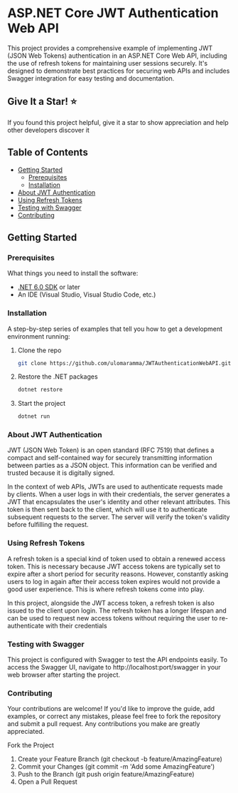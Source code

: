 # ASP.NET Core JWT Authentication Web API

This project provides a comprehensive example of implementing JWT (JSON Web Tokens) authentication in an ASP.NET Core Web API, including the use of refresh tokens for maintaining user sessions securely. It's designed to demonstrate best practices for securing web APIs and includes Swagger integration for easy testing and documentation.

## Give It a Star! ⭐
If you found this project helpful, give it a star to show appreciation and help other developers discover it 

## Table of Contents

- [Getting Started](#getting-started)
  - [Prerequisites](#prerequisites)
  - [Installation](#installation)
- [About JWT Authentication](#about-jwt-authentication)
- [Using Refresh Tokens](#using-refresh-tokens)
- [Testing with Swagger](#testing-with-swagger)
- [Contributing](#contributing)

## Getting Started

### Prerequisites

What things you need to install the software:

- [.NET 6.0 SDK](https://dotnet.microsoft.com/download/dotnet/6.0) or later
- An IDE (Visual Studio, Visual Studio Code, etc.)

### Installation

A step-by-step series of examples that tell you how to get a development environment running:

1. Clone the repo
   ```sh
   git clone https://github.com/ulomaramma/JWTAuthenticationWebAPI.git

2. Restore the .NET packages
   ```sh
   dotnet restore
   
3. Start the project
   ```sh
   dotnet run

### About JWT Authentication
JWT (JSON Web Token) is an open standard (RFC 7519) that defines a compact and self-contained way for securely transmitting information between parties as a JSON object. This information can be verified and trusted because it is digitally signed.

In the context of web APIs, JWTs are used to authenticate requests made by clients. When a user logs in with their credentials, the server generates a JWT that encapsulates the user's identity and other relevant attributes. This token is then sent back to the client, which will use it to authenticate subsequent requests to the server. The server will verify the token's validity before fulfilling the request.

### Using Refresh Tokens
A refresh token is a special kind of token used to obtain a renewed access token. This is necessary because JWT access tokens are typically set to expire after a short period for security reasons. However, constantly asking users to log in again after their access token expires would not provide a good user experience. This is where refresh tokens come into play.

In this project, alongside the JWT access token, a refresh token is also issued to the client upon login. The refresh token has a longer lifespan and can be used to request new access tokens without requiring the user to re-authenticate with their credentials

### Testing with Swagger
This project is configured with Swagger to test the API endpoints easily. To access the Swagger UI, navigate to http://localhost:port/swagger in your web browser after starting the project. 


### Contributing
Your contributions are welcome! If you'd like to improve the guide, add examples, or correct any mistakes, please feel free to fork the repository and submit a pull request.  Any contributions you make are greatly appreciated.

Fork the Project

1. Create your Feature Branch (git checkout -b feature/AmazingFeature)
2. Commit your Changes (git commit -m 'Add some AmazingFeature')
3. Push to the Branch (git push origin feature/AmazingFeature)
4. Open a Pull Request